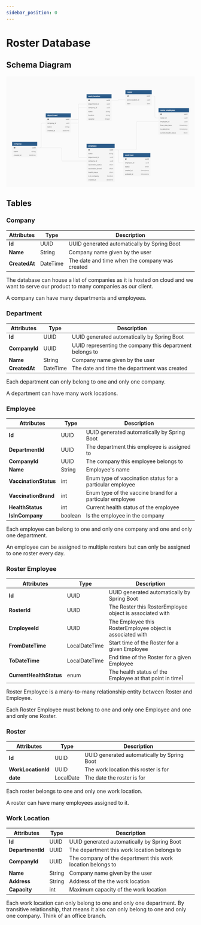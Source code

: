 ```yaml
---
sidebar_position: 0
---
```



# Roster Database

## Schema Diagram
![Diagram](/img/roster_db.png)

## Tables
### Company
| Attributes    | Type     | Description                                    |
| ------------- | -------- | ---------------------------------------------- |
| **Id**        | UUID     | UUID generated automatically by Spring Boot    |
| **Name**      | String   | Company name given by the user                 |
| **CreatedAt** | DateTime | The date and time when the company was created |

The database can house a list of companies as it is hosted on cloud and we want to serve our product to many companies as our client. 

A company can have many departments and employees.

### Department 
| Attributes    | Type     | Description                                              |
| ------------- | -------- | -------------------------------------------------------- |
| **Id**        | UUID     | UUID generated automatically by Spring Boot              |
| **CompanyId** | UUID     | UUID representing the company this department belongs to |
| **Name**      | String   | Company name given by the user                           |
| **CreatedAt** | DateTime | The date and time the department was created             |

Each department can only belong to one and only one company.

A department can have many work locations.

### Employee
| Attributes            | Type    | Description                                               |
| --------------------- | ------- | --------------------------------------------------------- |
| **Id**                | UUID    | UUID generated automatically by Spring Boot               |
| **DepartmentId**      | UUID    | The department this employee is assigned to               |
| **CompanyId**         | UUID    | The company this employee belongs to                      |
| **Name**              | String  | Employee's name                                           |
| **VaccinationStatus** | int     | Enum type of vaccination status for a particular employee |
| **VaccinationBrand**  | int     | Enum type of the vaccine brand for a particular employee  |
| **HealthStatus**      | int     | Current health status of the employee                     |
| **IsInCompany**       | boolean | Is the employee in the company                            |

Each employee can belong to one and only one company and one and only one department. 

An employee can be assigned to multiple rosters but can only be assigned to one roster every day. 



### Roster Employee
| Attributes              | Type          | Description                                                |
| ----------------------- | ------------- | ---------------------------------------------------------- |
| **Id**                  | UUID          | UUID generated automatically by Spring Boot                |
| **RosterId**            | UUID          | The Roster this RosterEmployee object is associated with   |
| **EmployeeId**          | UUID          | The Employee this RosterEmployee object is associated with |
| **FromDateTime**        | LocalDateTime | Start time of the Roster for a given Employee              |
| **ToDateTime**          | LocalDateTime | End time of the Roster for a given Employee                |
| **CurrentHealthStatus** | enum          | The health status of the Employee at that point in timeÎ   |

Roster Employee is a many-to-many relationship entity between Roster and Employee.

Each Roster Employee must belong to one and only one Employee and one and only one Roster.

### Roster 
| Attributes         | Type      | Description                                 |
| ------------------ | --------- | ------------------------------------------- |
| **Id**             | UUID      | UUID generated automatically by Spring Boot |
| **WorkLocationId** | UUID      | The work location this roster is for        |
| **date**           | LocalDate | The date the roster is for                  |

Each roster belongs to one and only one work location. 

A roster can have many employees assigned to it.

### Work Location
| Attributes       | Type   | Description                                                 |
| ---------------- | ------ | ----------------------------------------------------------- |
| **Id**           | UUID   | UUID generated automatically by Spring Boot                 |
| **DepartmentId** | UUID   | The department this work location belongs to                |
| **CompanyId**    | UUID   | The company of the department this work location belongs to |
| **Name**         | String | Company name given by the user                              |
| **Address**      | String | Address of the the work location                            |
| **Capacity**     | int    | Maximum capacity of the work location                       |

Each work location can only belong to one and only one department. By transitive relationship, that means it also can only belong to one and only one company. Think of an office branch.
